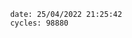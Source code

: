 

                date: 25/04/2022 21:25:42
                cycles: 98880

                         